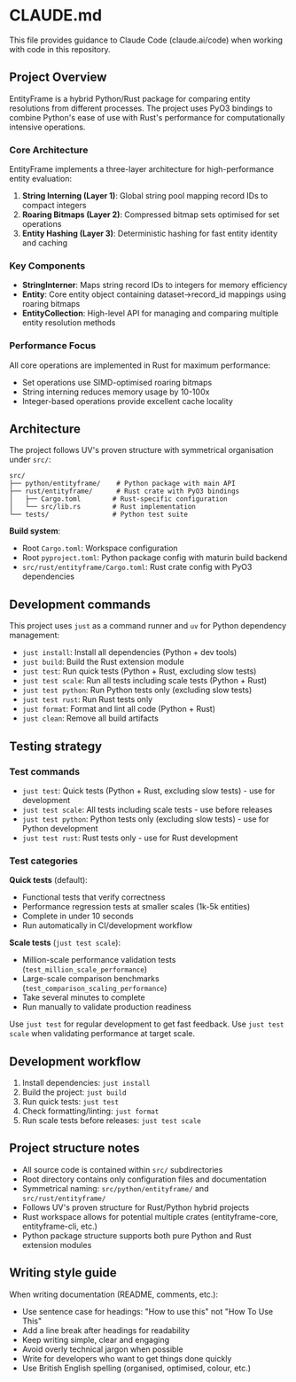 # CLAUDE.md

This file provides guidance to Claude Code (claude.ai/code) when working with code in this repository.

## Project Overview

EntityFrame is a hybrid Python/Rust package for comparing entity resolutions from different processes. The project uses PyO3 bindings to combine Python's ease of use with Rust's performance for computationally intensive operations.

### Core Architecture

EntityFrame implements a three-layer architecture for high-performance entity evaluation:

1. **String Interning (Layer 1)**: Global string pool mapping record IDs to compact integers
2. **Roaring Bitmaps (Layer 2)**: Compressed bitmap sets optimised for set operations
3. **Entity Hashing (Layer 3)**: Deterministic hashing for fast entity identity and caching

### Key Components

- **StringInterner**: Maps string record IDs to integers for memory efficiency
- **Entity**: Core entity object containing dataset->record_id mappings using roaring bitmaps
- **EntityCollection**: High-level API for managing and comparing multiple entity resolution methods

### Performance Focus

All core operations are implemented in Rust for maximum performance:
- Set operations use SIMD-optimised roaring bitmaps
- String interning reduces memory usage by 10-100x
- Integer-based operations provide excellent cache locality

## Architecture

The project follows UV's proven structure with symmetrical organisation under `src/`:

```
src/
├── python/entityframe/    # Python package with main API
├── rust/entityframe/      # Rust crate with PyO3 bindings
│   ├── Cargo.toml        # Rust-specific configuration
│   └── src/lib.rs        # Rust implementation
└── tests/                # Python test suite
```

**Build system**: 
- Root `Cargo.toml`: Workspace configuration
- Root `pyproject.toml`: Python package config with maturin build backend
- `src/rust/entityframe/Cargo.toml`: Rust crate config with PyO3 dependencies

## Development commands

This project uses `just` as a command runner and `uv` for Python dependency management:

- `just install`: Install all dependencies (Python + dev tools)
- `just build`: Build the Rust extension module
- `just test`: Run quick tests (Python + Rust, excluding slow tests)
- `just test scale`: Run all tests including scale tests (Python + Rust)
- `just test python`: Run Python tests only (excluding slow tests)
- `just test rust`: Run Rust tests only
- `just format`: Format and lint all code (Python + Rust)
- `just clean`: Remove all build artifacts

## Testing strategy

### Test commands
- `just test`: Quick tests (Python + Rust, excluding slow tests) - use for development
- `just test scale`: All tests including scale tests - use before releases  
- `just test python`: Python tests only (excluding slow tests) - use for Python development
- `just test rust`: Rust tests only - use for Rust development

### Test categories

**Quick tests** (default):
- Functional tests that verify correctness
- Performance regression tests at smaller scales (1k-5k entities)
- Complete in under 10 seconds
- Run automatically in CI/development workflow

**Scale tests** (`just test scale`):
- Million-scale performance validation tests (`test_million_scale_performance`)
- Large-scale comparison benchmarks (`test_comparison_scaling_performance`)  
- Take several minutes to complete
- Run manually to validate production readiness

Use `just test` for regular development to get fast feedback. Use `just test scale` when validating performance at target scale.

## Development workflow

1. Install dependencies: `just install`
2. Build the project: `just build`
3. Run quick tests: `just test`
4. Check formatting/linting: `just format`
5. Run scale tests before releases: `just test scale`

## Project structure notes

- All source code is contained within `src/` subdirectories
- Root directory contains only configuration files and documentation  
- Symmetrical naming: `src/python/entityframe/` and `src/rust/entityframe/`
- Follows UV's proven structure for Rust/Python hybrid projects
- Rust workspace allows for potential multiple crates (entityframe-core, entityframe-cli, etc.)
- Python package structure supports both pure Python and Rust extension modules

## Writing style guide

When writing documentation (README, comments, etc.):

- Use sentence case for headings: "How to use this" not "How To Use This"
- Add a line break after headings for readability
- Keep writing simple, clear and engaging
- Avoid overly technical jargon when possible
- Write for developers who want to get things done quickly
- Use British English spelling (organised, optimised, colour, etc.)